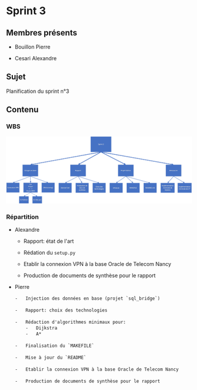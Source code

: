 # Sprint 3

## Membres présents

-   Bouillon Pierre

-   Cesari Alexandre

## Sujet

Planification du sprint n°3

## Contenu

### WBS

![WBS](artifacts/WBS.png)

### Répartition

-   Alexandre

    -   Rapport: état de l'art

    -   Rédation du `setup.py`

    -   Etablir la connexion VPN à la base Oracle de Telecom Nancy

    -   Production de documents de synthèse pour le rapport

-   Pierre

        -   Injection des données en base (projet `sql_bridge`)

        -   Rapport: choix des technologies

        -   Rédaction d'algorithmes minimaux pour:
            -   Dijkstra
            -   A*

        -   Finalisation du `MAKEFILE`

        -   Mise à jour du `README`

        -   Etablir la connexion VPN à la base Oracle de Telecom Nancy

        -   Production de documents de synthèse pour le rapport
